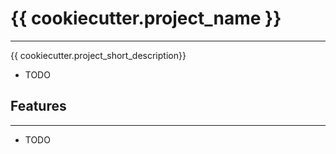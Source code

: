 # {{ cookiecutter.project_name }}

--- 

{{ cookiecutter.project_short_description}}

* TODO

## Features
---

* TODO
